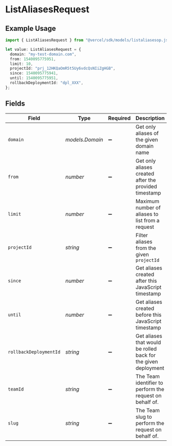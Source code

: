 # ListAliasesRequest

## Example Usage

```typescript
import { ListAliasesRequest } from "@vercel/sdk/models/listaliasesop.js";

let value: ListAliasesRequest = {
  domain: "my-test-domain.com",
  from: 1540095775951,
  limit: 10,
  projectId: "prj_12HKQaOmR5t5Uy6vdcQsNIiZgHGB",
  since: 1540095775941,
  until: 1540095775951,
  rollbackDeploymentId: "dpl_XXX",
};
```

## Fields

| Field                                                          | Type                                                           | Required                                                       | Description                                                    | Example                                                        |
| -------------------------------------------------------------- | -------------------------------------------------------------- | -------------------------------------------------------------- | -------------------------------------------------------------- | -------------------------------------------------------------- |
| `domain`                                                       | *models.Domain*                                                | :heavy_minus_sign:                                             | Get only aliases of the given domain name                      | my-test-domain.com                                             |
| `from`                                                         | *number*                                                       | :heavy_minus_sign:                                             | Get only aliases created after the provided timestamp          | 1540095775951                                                  |
| `limit`                                                        | *number*                                                       | :heavy_minus_sign:                                             | Maximum number of aliases to list from a request               | 10                                                             |
| `projectId`                                                    | *string*                                                       | :heavy_minus_sign:                                             | Filter aliases from the given `projectId`                      | prj_12HKQaOmR5t5Uy6vdcQsNIiZgHGB                               |
| `since`                                                        | *number*                                                       | :heavy_minus_sign:                                             | Get aliases created after this JavaScript timestamp            | 1540095775941                                                  |
| `until`                                                        | *number*                                                       | :heavy_minus_sign:                                             | Get aliases created before this JavaScript timestamp           | 1540095775951                                                  |
| `rollbackDeploymentId`                                         | *string*                                                       | :heavy_minus_sign:                                             | Get aliases that would be rolled back for the given deployment | dpl_XXX                                                        |
| `teamId`                                                       | *string*                                                       | :heavy_minus_sign:                                             | The Team identifier to perform the request on behalf of.       |                                                                |
| `slug`                                                         | *string*                                                       | :heavy_minus_sign:                                             | The Team slug to perform the request on behalf of.             |                                                                |